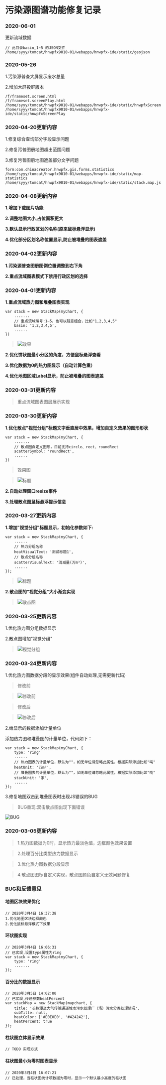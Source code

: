 # 污染源图谱功能修复记录

### 2020-06-01
更新流域数据
```
// 此目录basin_1~5 的JSON文件
/home/syyy/tomcat/hnwpfx9010-01/webapps/hnwpfx-ide/static/geojson
```

### 2020-05-26

1.污染源普查大屏显示废水总量

2.增加大屏投屏版本

```
/f/frameset.screen.html
/f/frameset.screenPlay.html
/home/syyy/tomcat/hnwpfx9010-01/webapps/hnwpfx-ide/static/hnwpfxScreen
/home/syyy/tomcat/hnwpfx9010-01/webapps/hnwpfx-ide/static/hnwpfxScreenPlay
```

### 2020-04-20更新内容

1.修复综合查询部分字段显示问题

2.修复污普图册地图超出范围问题

3.修复污普图册地图遮盖部分文字问题
```
form:com.chinacreator.hnwpfx.gis.forms.statistics
/home/syyy/tomcat/hnwpfx9010-01/webapps/hnwpfx-ide/static/map-statistics
/home/syyy/tomcat/hnwpfx9010-01/webapps/hnwpfx-ide/static/stack.map.js
```

### 2020-04-08更新内容

**1.增加下载图片功能**

**2.调整地图大小,占位面积更大**

**3.默认显示行政区划的名称(原来鼠标悬浮显示)**

**4.优化部分区划名称位置显示,防止被堆叠的图表遮盖**

### 2020-04-02更新内容

**1.污染源普查图册图例位置调整到右下角**

**2.重点流域图表模式下禁用行政区划的选择**

### 2020-04-01更新内容

**1.重点流域热力图和堆叠图表实现**
```
var stack = new StackMap(myChart, {
    .......
    // 重点流域编号:1~5，也可以随意组合，比如"1,2,3,4,5"
    basin: '1,2,3,4,5',
    ......
})
```
>![效果](/markdown/images/20200401153441.png)

**2.优化饼状图最小分区的角度，方便鼠标悬浮查看**

**3.优化数据为0的热力图显示（自动计算色重）**

**4.优化地图区域Label显示，防止被堆叠的图表遮盖**

### 2020-03-31更新内容
>重点流域图表图层展示实现

### 2020-03-30更新内容
**1.优化散点"视觉分组"标题文字垂直居中效果，增加自定义效果的图形形状**
```
var stack = new StackMap(myChart, {
    .......
    // 散点图自定义图形，目前支持circle、rect、roundRect
    scatterSymbol: 'roundRect',
    ......
})
```
>效果图

>![标题](/markdown/images/20200330112203.png)

**2.自动处理窗口resize事件**

**3.处理散点图鼠标悬浮提示信息**

### 2020-03-27更新内容
**1.增加"视觉分组"标题显示，初始化参数如下:**
```
var stack = new StackMap(myChart, {
    ......
    // 热力分组名称
    heatVisualText: '测试标题1',
    // 散点分组名称
    scatterVisualText: '消减量(万m³)',
    ......
});
```
>![标题](/markdown/images/20200327112643.png)

**2.散点图的"视觉分组"大小渐变实现**
>![散点图](/markdown/images/20200327173126.png)

### 2020-03-25更新内容
1.优化热力图分组数据显示

2.散点图增加"视觉分组"

>![视觉分组](/markdown/images/20200325173637.png "视觉分组")

### 2020-03-24更新内容

1.优化热力图数据分段的显示效果(组件自动处理,无需更新代码)
> 修改前

>![修改前](/markdown/images/20200324141455.PNG "修改前")

>修改后

>![修改后](/markdown/images/20200324135119.PNG "修改后")

2.给显示的数据添加计量单位

添加热力图和堆叠图的计量单位，代码如下：
```
var stack = new StackMap(myChart, {
    type: 'ring'
    ......
    // 热力图表的计量单位，默认为""，如无单位请忽略此属性，根据实际添加比如"吨"
    heatUnit: '万m³',
    // 堆叠图表的计量单位，默认为""，如无单位请忽略此属性，根据实际添加比如"吨"
    stackUnit: '家',
    ......
});
```

3.修复地图双击到堆叠图表时出现JS错误的BUG
>BUG重现:双击散点图出现下面错误

![BUG](/markdown/images/20200324163512.png "BUG")

### 2020-03-05更新内容

>1.热力图数据为0时，显示热力最淡色值，边框颜色效果设置

>2.处理百分比类型热力数据显示

>3.优化热力图数据分段显示

>4.散点图图标自定义实现，散点图颜色自定义无效问题修复


### BUG和反馈意见

#### 地图区块效果优化
```
// 2020年3月4日 16:37:38
1.优化地图区块边框颜色
2.优化鼠标悬浮模式下效果
```

#### 环状图实现
```
// 2020年3月4日 16:06:31
// 已实现,设置type属性为ring
var stack = new StackMap(myChart, {
    type: 'ring'
    .......
});
```

#### 百分比的数据显示
```
// 2020年3月5日 14:02:00
// 已实现,传递参数heatPercent
var stackMap = new StackMap(mapchart, {
    title: '长株潭及大气传输通道城市污水处理厂（场）污水分类处理情况',
    subTitle: null,
    heatColor: ['#E0E0E0', '#424242'],
    heatPercent: true
});
```

#### 柱状图立体显示效果

```
// TODO 实现方式
```

#### 柱状图最小为零时图表显示
```
// 2020年3月4日 16:07:21
// 已处理，当柱状图统计项数据为零时，显示一个默认最小高度的柱状图
```
